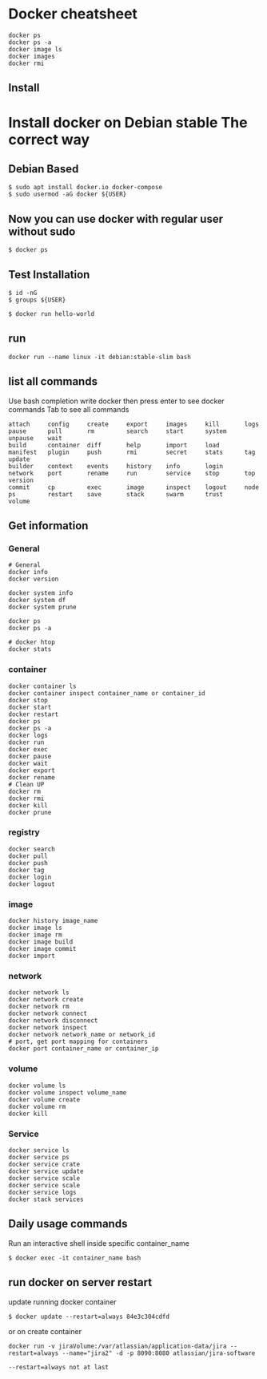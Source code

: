 # Docker cheatsheet
```
docker ps 
docker ps -a
docker image ls
docker images
docker rmi 
```
## Install

# Install docker on Debian stable The correct way

 ## Debian Based
 
 ```
 $ sudo apt install docker.io docker-compose
 $ sudo usermod -aG docker ${USER}
```

## Now you can use docker with regular user without sudo
```
$ docker ps
```


## Test Installation
```
$ id -nG
$ groups ${USER}

$ docker run hello-world
```




## run
```
docker run --name linux -it debian:stable-slim bash
```

## list all commands
Use bash completion write docker then press enter to see docker commands
Tab to see all commands

```
attach     config     create     export     images     kill       logs       pause      pull       rm         search     start      system     unpause    wait
build      container  diff       help       import     load       manifest   plugin     push       rmi        secret     stats      tag        update     
builder    context    events     history    info       login      network    port       rename     run        service    stop       top        version    
commit     cp         exec       image      inspect    logout     node       ps         restart    save       stack      swarm      trust      volume
```

## Get information

### General
```
# General
docker info
docker version

docker system info 
docker system df
docker system prune

docker ps
docker ps -a

# docker htop
docker stats
```

### container
```
docker container ls
docker container inspect container_name or container_id
docker stop
docker start
docker restart
docker ps
docker ps -a
docker logs
docker run
docker exec
docker pause
docker wait
docker export
docker rename
# Clean UP
docker rm
docker rmi
docker kill
docker prune
```

### registry
```
docker search
docker pull
docker push
docker tag
docker login
docker logout
```

### image
```
docker history image_name
docker image ls
docker image rm
docker image build
docker image commit
docker import
```

### network
```
docker network ls
docker network create
docker network rm
docker network connect
docker network disconnect
docker network inspect
docker network network_name or network_id
# port, get port mapping for containers
docker port container_name or container_ip
```

### volume
```
docker volume ls 
docker volume inspect volume_name
docker volume create
docker volume rm
docker kill 
```

### Service
```
docker service ls
docker service ps
docker service crate
docker service update
docker service scale
docker service scale
docker service logs
docker stack services
```

## Daily usage commands

Run an interactive shell inside specific container_name
```
$ docker exec -it container_name bash
```


## run docker on server restart 

update running docker container 

`$ docker update --restart=always 84e3c304cdfd`

or on create container

`docker run -v jiraVolume:/var/atlassian/application-data/jira --restart=always --name="jira2" -d -p 8090:8080 atlassian/jira-software`

```
--restart=always not at last
```


